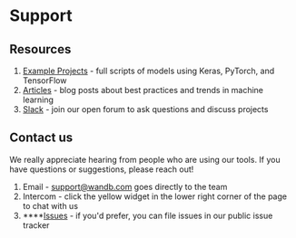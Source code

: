 # Support

## Resources

1. [Example Projects](../examples.md) - full scripts of models using Keras, PyTorch, and TensorFlow
2. [Articles](https://www.wandb.com/articles) - blog posts about best practices and trends in machine learning
3. [Slack](http://bit.ly/wandb-forum) - join our open forum to ask questions and discuss projects

## Contact us

We really appreciate hearing from people who are using our tools. If you have questions or suggestions, please reach out!

1. Email - support@wandb.com goes directly to the team
2. Intercom - click the yellow widget in the lower right corner of the page to chat with us
3. \*\*\*\*[Issues](https://github.com/wandb/client) - if you'd prefer, you can file issues in our public issue tracker


